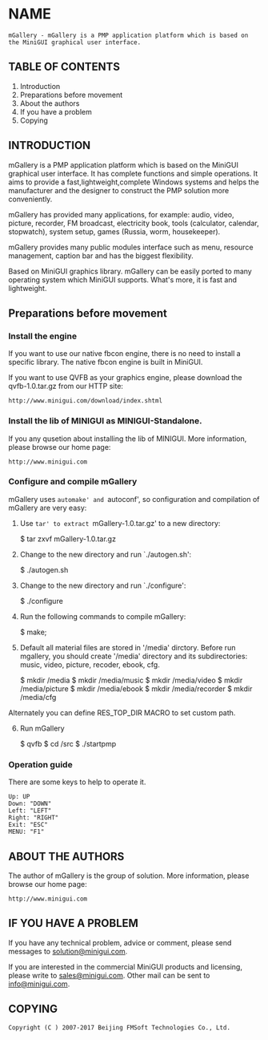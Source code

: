 # NAME

    mGallery - mGallery is a PMP application platform which is based on the MiniGUI graphical user interface. 


## TABLE OF CONTENTS

1. Introduction
2. Preparations before movement 
3. About the authors
4. If you have a problem
5. Copying


## INTRODUCTION
    
mGallery is a PMP application platform which is based on the MiniGUI graphical
user interface. It has complete functions and simple operations.
It aims to provide a fast,lightweight,complete Windows systems and helps 
the manufacturer and the designer to construct the PMP solution more conveniently. 
    
mGallery has provided many applications, for example: audio, video, picture,
recorder,  FM broadcast, electricity book, tools (calculator, calendar, stopwatch),
system setup, games (Russia, worm, housekeeper). 
    
mGallery provides many public modules interface such as menu, resource management, 
caption bar and has the biggest flexibility.

Based on MiniGUI graphics library. mGallery can be easily ported to many operating 
system which MiniGUI supports. What's more, it is fast and lightweight.
    

## Preparations before movement 

### Install the engine     
    
If you want to use our native fbcon engine, there is no need to install
a specific library. The native fbcon engine is built in MiniGUI.

If you want to use QVFB as your graphics engine, please download 
the qvfb-1.0.tar.gz from our HTTP site:
    
    http://www.minigui.com/download/index.shtml
    
### Install the lib of MINIGUI as MINIGUI-Standalone.

If you any qusetion about installing the lib of MINIGUI. More information,
please browse our home page:

    http://www.minigui.com

### Configure and compile mGallery

mGallery uses `automake' and `autoconf', so configuration and compilation
of mGallery are very easy:
    
1. Use `tar' to extract `mGallery-1.0.tar.gz' to a new directory:

    $ tar zxvf mGallery-1.0.tar.gz

2. Change to the new directory and run `./autogen.sh':

    $ ./autogen.sh

3. Change to the new directory and run `./configure':

    $ ./configure

4. Run the following commands to compile mGallery:

    $ make;
       
5. Default all material files are stored in '/media' dirctory. Before 
run mgallery, you should create '/media' directory and its 
subdirectories: music, video, picture, recoder, ebook, cfg.

    $ mkdir /media
    $ mkdir /media/music
    $ mkdir /media/video
    $ mkdir /media/picture
    $ mkdir /media/ebook
    $ mkdir /media/recorder
    $ mkdir /media/cfg
     
Alternately you can define RES_TOP_DIR MACRO to set custom path. 

6. Run mGallery 
            
    $ qvfb
    $ cd /src
    $ ./startpmp

### Operation guide

There are some keys to help to operate it.

    Up: UP
    Down: "DOWN"
    Left: "LEFT"
    Right: "RIGHT"
    Exit: "ESC"
    MENU: "F1"


## ABOUT THE AUTHORS

The author of mGallery is the group of solution. More information,
please browse our home page:

    http://www.minigui.com


## IF YOU HAVE A PROBLEM

If you have any technical problem, advice or comment, please send 
messages to solution@minigui.com.

If you are interested in the commercial MiniGUI products and licensing, 
please write to sales@minigui.com.  Other mail can be sent to 
info@minigui.com.


## COPYING

    Copyright (C ) 2007-2017 Beijing FMSoft Technologies Co., Ltd.
  
